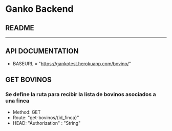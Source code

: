 # Ganko Backend
## README
 
-------------------
## API DOCUMENTATION

* BASEURL = "https://gankotest.herokuapp.com/bovino/"

## GET BOVINOS
### Se define la ruta para recibir la lista de bovinos asociados a una finca
* Method: GET
* Route: "get-bovinos/{id_finca}"
* HEAD: "Authorization" : "String"